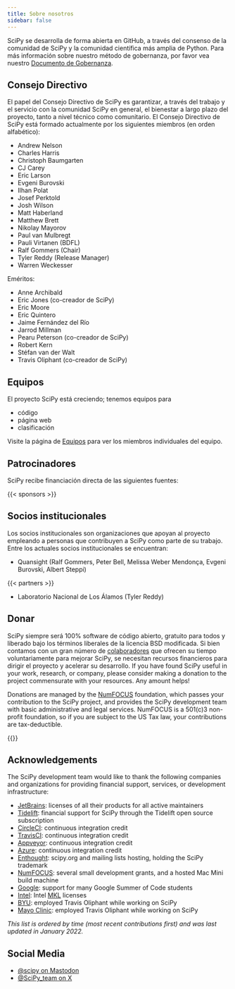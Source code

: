 ```yaml
---
title: Sobre nosotros
sidebar: false
---
```


SciPy se desarrolla de forma abierta en GitHub, a través del consenso de la comunidad de SciPy y la comunidad científica más amplia de Python. Para más información sobre nuestro método de gobernanza, por favor vea nuestro [Documento de Gobernanza](https://docs.scipy.org/doc/scipy/dev/governance.html).

## Consejo Directivo

El papel del Consejo Directivo de SciPy es garantizar, a través del trabajo y el servicio con la comunidad SciPy en general, el bienestar a largo plazo del proyecto, tanto a nivel técnico como comunitario. El Consejo Directivo de SciPy está formado actualmente por los siguientes miembros (en orden alfabético):

- Andrew Nelson
- Charles Harris
- Christoph Baumgarten
- CJ Carey
- Eric Larson
- Evgeni Burovski
- Ilhan Polat
- Josef Perktold
- Josh Wilson
- Matt Haberland
- Matthew Brett
- Nikolay Mayorov
- Paul van Mulbregt
- Pauli Virtanen (BDFL)
- Ralf Gommers (Chair)
- Tyler Reddy (Release Manager)
- Warren Weckesser

Eméritos:

- Anne Archibald
- Eric Jones (co-creador de SciPy)
- Eric Moore
- Eric Quintero
- Jaime Fernández del Río
- Jarrod Millman
- Pearu Peterson (co-creador de SciPy)
- Robert Kern
- Stéfan van der Walt
- Travis Oliphant (co-creador de SciPy)

## Equipos

El proyecto SciPy está creciendo; tenemos equipos para

- código
- página web
- clasificación

Visite la página de [Equipos](/teams) para ver los miembros individuales del equipo.

## Patrocinadores

SciPy recibe financiación directa de las siguientes fuentes:

{{< sponsors >}}

## Socios institucionales

Los socios institucionales son organizaciones que apoyan al proyecto empleando a personas que contribuyen a SciPy como parte de su trabajo. Entre los actuales socios institucionales se encuentran:

- Quansight (Ralf Gommers, Peter Bell, Melissa Weber Mendonça, Evgeni Burovski, Albert Steppi)

{{< partners >}}

- Laboratorio Nacional de Los Álamos (Tyler Reddy)

## Donar

SciPy siempre será 100% software de código abierto, gratuito para todos y liberado bajo los términos liberales de la licencia BSD modificada. Si bien contamos con un gran número de [colaboradores](https://github.com/scipy/scipy/graphs/contributors) que ofrecen su tiempo voluntariamente para mejorar SciPy, se necesitan recursos financieros para dirigir el proyecto y acelerar su desarrollo. If you have
found SciPy useful in your work, research, or company, please consider
making a donation to the project commensurate with your resources. Any
amount helps!

Donations are managed by the [NumFOCUS](https://numfocus.org)
foundation, which passes your contribution to the SciPy project,
and provides the SciPy development team with basic administrative and
legal services. NumFOCUS is a 501(c)3 non-profit
foundation, so if you are subject to the US Tax law, your contributions
are tax-deductible.

{{<opencollective>}}

## Acknowledgements

The SciPy development team would like to thank the following companies
and organizations for providing financial support, services, or
development infrastructure:

- [JetBrains](https://jb.gg/OpenSourceSupport): licenses of all their
  products for all active maintainers
- [Tidelift](https://tidelift.com/subscription/pkg/pypi-scipy?utm_source=pypi-scipy\&utm_medium=referral\&utm_campaign=readme):
  financial support for SciPy through the Tidelift open source
  subscription
- [CircleCI](https://circleci.com): continuous integration credit
- [TravisCI](https://travis-ci.com): continuous integration credit
- [Appveyor](https://ci.appveyor.com): continuous integration credit
- [Azure](https://dev.azure.com): continuous integration credit
- [Enthought](https://www.enthought.com): scipy.org and mailing lists
  hosting, holding the SciPy trademark
- [NumFOCUS](https://numfocus.org): several small development grants,
  and a hosted Mac Mini build machine
- [Google](https://google.com): support for many Google Summer of Code
  students
- [Intel](https://www.intel.com): Intel
  [MKL](https://software.intel.com/en-us/intel-mkl/) licenses
- [BYU](https://www.byu.edu): employed Travis Oliphant while working
  on SciPy
- [Mayo Clinic](https://www.mayoclinic.org): employed Travis Oliphant
  while working on SciPy

_This list is ordered by time (most recent contributions first) and was
last updated in January 2022._

<a name="social-media"></a>

## Social Media

- [@scipy on Mastodon](https://mastodon.social/@scipy@fosstodon.org)
- [@SciPy_team on X](https://x.com/scipy_team)
